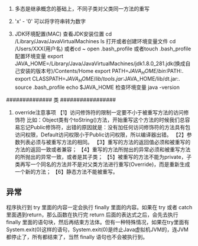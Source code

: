 1. 多态是继承概念的基础上，不同子类对父类同一方法的重写
2. 'x' - '0' 可以将字符串转为数字

3. JDK环境配置(MAC)
查看JDK安装位置
cd /Library/Java/JavaVirtualMachines
ls
打开或者创建环境变量文件
cd /Users/XXX(用户名) 或者cd ~
open .bash_profile 或者touch .bash_profile
配置环境变量
export JAVA_HOME=/Library/Java/JavaVirtualMachines/jdk1.8.0_281.jdk(换成自己安装的版本号)/Contents/Home
export PATH=$JAVA_HOME/bin:$PATH:.
export CLASSPATH=$JAVA_HOME/lib/tools.jar:$JAVA_HOME/lib/dt.jar:.
source .bash_profile
echo $JAVA_HOME
检查环境变量
java -version

############## 类 #################
1. override注意事项
【1】访问修饰符的限制一定要不小于被重写方法的访问修饰符
比如：Object类有个toString()方法，开始重写这个方法的时候我们总容易忘记Public修饰符，出错的原因就是：没有加任何访问修饰符的方法具有包访问权限，Default访问权限小于Public访问权限，所以编译器出错。
【2】参数列表必须与被重写方法的相同。
【3】重写的方法的返回值必须和被重写的方法的返回一致或者兼容；
【4】重写的方法所抛出的异常必须和被重写方法的所抛出的异常一致，或者是其子类；
【5】被重写的方法不能为private，子类再写一个同名的方法并不是对父类方法进行重写(Override)，而是重新生成一个新的方法；
【6】静态方法不能被重写。

## 异常
程序执行到 try 里面的内容一定会执行 finally 里面的内容。如果在 try 或者 catch 里面遇到return，那么函数在执行完 return 后面的表达式之后，会先去执行 finally 里面的语句块，然后再结束方法体。但有一种特殊情况，如果在try里面有System.exit(0)这样的语句，System.exit(0)是终止Java虚拟机JVM的，连JVM都停止了，所有都结束了，当然 finally 语句也不会被执行到。


